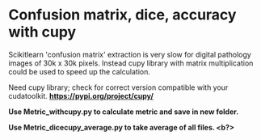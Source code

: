 # Confusion matrix, dice, accuracy with cupy
Scikitlearn 'confusion matrix' extraction is very slow for digital pathology images of 30k x 30k pixels. Instead cupy library with matrix multiplication could be used to speed up the calculation. 

Need cupy library; check for correct version compatible with your cudatoolkit. <b/>
https://pypi.org/project/cupy/ 

Use Metric_withcupy.py to calculate metric and save in new folder. <b/>


Use Metric_dicecupy_average.py to take average of all files. <b?>

